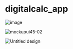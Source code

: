 # digitalcalc_app

![image](https://github.com/HassaanAhmed60211/fluttercourse/assets/106430586/cdef169d-03cc-481f-8b82-e5eb100cd887)

![mockupui45-02](https://github.com/HassaanAhmed60211/HassaanAhmed60211/assets/106430586/0f2f282e-470f-4467-8cc9-3e91db1cfaa4)

![Untitled design](https://github.com/HassaanAhmed60211/fluttercourse/assets/106430586/8ae3fcb0-753c-4ba2-bda1-9947f84487a4)

